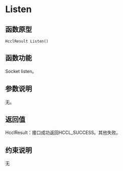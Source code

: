 # Listen 

## 函数原型<a name="zh-cn_topic_0000001956458613_section2076mcpsimp"></a>

```
HcclResult Listen()
```

## 函数功能<a name="zh-cn_topic_0000001956458613_section2079mcpsimp"></a>

Socket listen。

## 参数说明<a name="zh-cn_topic_0000001956458613_section2082mcpsimp"></a>

无。

## 返回值<a name="zh-cn_topic_0000001956458613_section2085mcpsimp"></a>

HcclResult：接口成功返回HCCL\_SUCCESS。其他失败。

## 约束说明<a name="zh-cn_topic_0000001956458613_section2088mcpsimp"></a>

无


